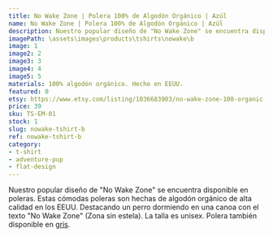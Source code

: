 ```yaml
---
title: No Wake Zone | Polera 100% de Algodón Orgánico | Azúl
name: No Wake Zone | Polera 100% de Algodón Orgánico | Azúl
description: Nuestro popular diseño de "No Wake Zone" se encuentra disponible en poleras. Estas cómodas poleras son hechas de algodón orgánico de alta calidad en los EEUU. Destacando un perro dormiendo en una canoa con el texto "No Wake Zone" (Zona sin estela).
imagePath: \assets\images\products\tshirts\nowake\b
image: 1
image2: 2
image3: 3
image4: 4
image5: 5
materials: 100% algodón orgánico. Hecho en EEUU.
featured: 0
etsy: https://www.etsy.com/listing/1036683903/no-wake-zone-100-organic-cotton-unisex-t
price: 39
sku: TS-EM-01
stock: 1
slug: nowake-tshirt-b
ref: nowake-tshirt-b
category:
- t-shirt
- adventure-pup
- flat-design
---
```

Nuestro popular diseño de "No Wake Zone" se encuentra disponible en poleras. Estas cómodas poleras son hechas de algodón orgánico de alta calidad en los EEUU. Destacando un perro dormiendo en una canoa con el texto "No Wake Zone" (Zona sin estela). La talla es unisex. Polera también disponible en <a href="/es/products/nowake-tshirt-g" title="No Wake Zone | Polera 100% de Algodón Orgánico | Gris">gris</a>.
